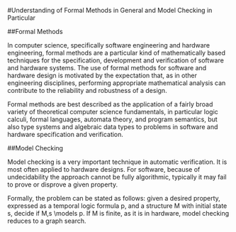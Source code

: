 #Understanding of Formal Methods in General and Model Checking in Particular

##Formal Methods

In computer science, specifically software engineering and hardware engineering, formal methods are a particular kind of mathematically based techniques for the specification, development and verification of software and hardware systems. The use of formal methods for software and hardware design is motivated by the expectation that, as in other engineering disciplines, performing appropriate mathematical analysis can contribute to the reliability and robustness of a design.

Formal methods are best described as the application of a fairly broad variety of theoretical computer science fundamentals, in particular logic calculi, formal languages, automata theory, and program semantics, but also type systems and algebraic data types to problems in software and hardware specification and verification.


##Model Checking

Model checking is a very important technique in automatic verification. It is most often applied to hardware designs. For software, because of undecidability the approach cannot be fully algorithmic, typically it may fail to prove or disprove a given property.

Formally, the problem can be stated as follows: given a desired property, expressed as a temporal logic formula p, and a structure M with initial state s, decide if M,s \models p. If M is finite, as it is in hardware, model checking reduces to a graph search.
